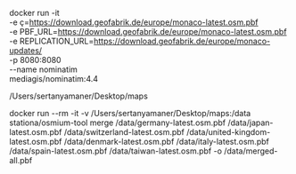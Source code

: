 docker run -it \
  -e ç=https://download.geofabrik.de/europe/monaco-latest.osm.pbf \
  -e PBF_URL=https://download.geofabrik.de/europe/monaco-latest.osm.pbf \
  -e REPLICATION_URL=https://download.geofabrik.de/europe/monaco-updates/ \
  -p 8080:8080 \
  --name nominatim \
  mediagis/nominatim:4.4


 /Users/sertanyamaner/Desktop/maps

  docker run --rm -it -v /Users/sertanyamaner/Desktop/maps:/data stationa/osmium-tool merge  /data/germany-latest.osm.pbf /data/japan-latest.osm.pbf /data/switzerland-latest.osm.pbf /data/united-kingdom-latest.osm.pbf /data/denmark-latest.osm.pbf /data/italy-latest.osm.pbf /data/spain-latest.osm.pbf /data/taiwan-latest.osm.pbf -o /data/merged-all.pbf

